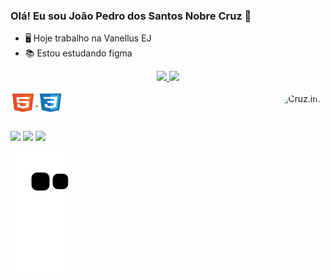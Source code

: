 ### Olá! Eu sou João Pedro dos Santos Nobre Cruz 👋


- 🖥 Hoje trabalho na Vanellus EJ
- 📚 Estou estudando figma

<div align="center">
  <a href="https://github.com/JoaoPedroSNCruz">
  <img height="170em" src="https://github-readme-stats.vercel.app/api?username=JoaoPedroSNCruz&show_icons=true&theme=tokyonight&include_all_commits=true&count_private=true"/>
  
  <img height="165em" src="https://github-readme-stats.vercel.app/api/top-langs/?username=JoaoPedroSNCruz&layout=compact&langs_count=7&theme=tokyonight"/>
</div>
<div style="display: inline_block"><br>
  <img align="center" alt="HTML" height="30" width="40" src="https://raw.githubusercontent.com/devicons/devicon/master/icons/html5/html5-original.svg">
  <img align="center" alt="CSS" height="30" width="40" src="https://raw.githubusercontent.com/devicons/devicon/master/icons/css3/css3-original.svg">
  <img align="right" alt="Cruz.img" height="150" style="border-radius:50px;" src="https://user-images.githubusercontent.com/104801966/194031405-7771de7b-ac6e-4880-b5b4-214c997a8c6d.png">
</div>

##

<div> 
  <a href="https://www.instagram.com/cruz.nobre/" target="_blank"><img src="https://img.shields.io/badge/-Instagram-%23E4405F?style=for-the-badge&logo=instagram&logoColor=white" target="_blank"></a>
  <a href = "mailto:jpedrosncruz@gmail.com"><img src="https://img.shields.io/badge/Gmail-D14836?style=for-the-badge&logo=gmail&logoColor=white" target="_blank"></a>
  <a href="https://www.linkedin.com/in/jo%C3%A3o-pedro-nobre-cruz/" target="_blank"><img src="https://img.shields.io/badge/-LinkedIn-%230077B5?style=for-the-badge&logo=linkedin&logoColor=white" target="_blank"></a> 
 
  ![Snake animation](https://github.com/JoaoPedroSNCruz/JoaoPedroSNCruz/blob/output/github-contribution-grid-snake.svg)
 
</div>
